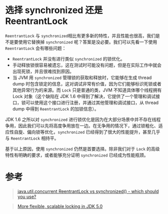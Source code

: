 # 选择 synchronized 还是 ReentrantLock
`ReentrantLock` 与 `synchronized`相比有更多新的特性，并且性能也很高，我们是不是要使用它替换掉 `synchronized` 呢？答案是没必要。我们可以先看一下使用 `ReentrantLock` 会有哪些问题：  

- `ReentrantLock` 并没有进行类似 `synchronized` 的锁优化。
- 手动释放锁很容易被遗忘，这在测试时可能没有问题，但是在实际工作中就会出现死锁，并且很难找到原因。  
- 当 JVM 用 `synchronized` 管理锁的获取和释放时，它能够在生成 thread dump 时包含锁定的信息，这对调试非常有价值，因为它们能够标识死锁或者其他异常行为的来源。而 `Lock` 只是普通的类，JVM 不知道具体哪个线程拥有 Lock 对象（这个缺陷在 JDK 1.6 中得到了解决，它提供了一个管理和调试接口，锁可以使用这个接口进行注册，并通过其他管理和调试接口，从 thread dump 中得到 `ReentrantLock` 的加锁信息）。  

JDK 1.6 之所以对 `synchronized` 进行锁优化是因为在大部分场景中并不存在线程争用，因此我们可以先将高度争用放在一边。在无争用的情况下，通过锁粗化、适应性自旋、偏向锁等优化，`synchronized` 已经得到了很大的性能提升，甚至几乎与 `ReentrantLock` 相持平。  

基于以上原因，使用 `synchronized` 仍然是首要选择。除非我们对于 `Lock` 的高级特性有明确的要求，或者能够充分证明 `synchronized` 已经成为性能瓶颈。  

# 参考

> [java.util.concurrent ReentrantLock vs synchronized() - which should you use?](https://blogs.oracle.com/dave/javautilconcurrent-reentrantlock-vs-synchronized-which-should-you-use)

> [More flexible, scalable locking in JDK 5.0](https://www.ibm.com/developerworks/library/j-jtp10264/)